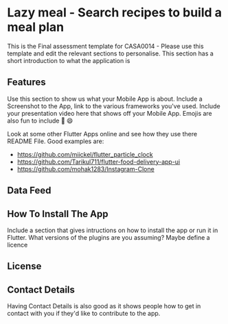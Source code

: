 # Lazy meal - Search recipes to build a meal plan

This is the Final assessment template for CASA0014 - Please use this template and edit the relevant sections to personalise.
This section has a short introduction to what the application is

## Features 

Use this section to show us what your Mobile App is about.   Include a Screenshot to the App, link to the various frameworks you've used. Include your presentation video here that shows off your Mobile App.   Emojis are also fun to include 📱 😄

Look at some other Flutter Apps online and see how they use there README File.  Good examples are:

- https://github.com/miickel/flutter_particle_clock
- https://github.com/Tarikul711/flutter-food-delivery-app-ui    
- https://github.com/mohak1283/Instagram-Clone

## Data Feed

## How To Install The App

Include a section that gives intructions on how to install the app or run it in Flutter.  What versions of the plugins are you assuming?  Maybe define a licence

## License

##  Contact Details

Having Contact Details is also good as it shows people how to get in contact with you if they'd like to contribute to the app. 
